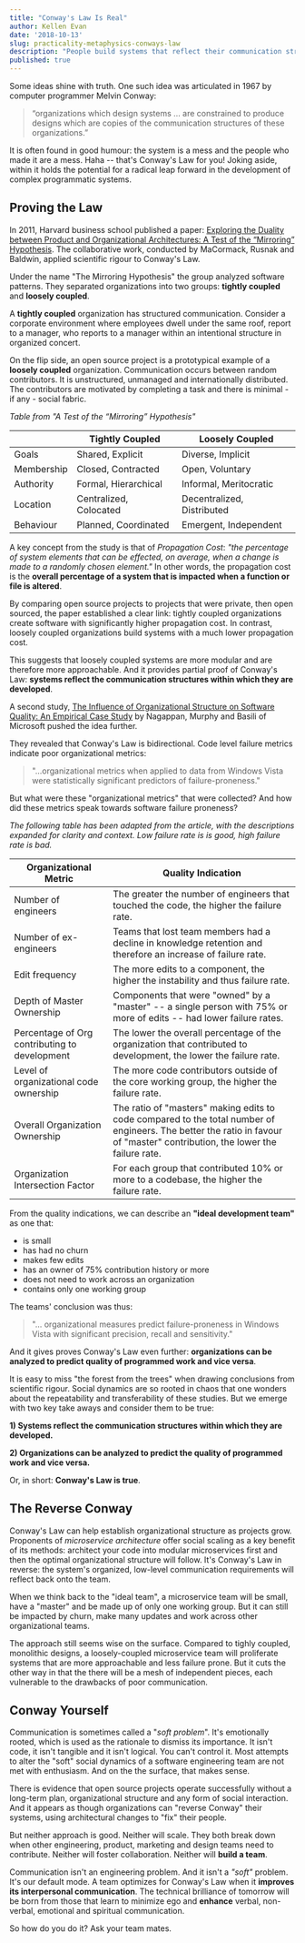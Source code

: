 ```yaml
---
title: "Conway's Law Is Real"
author: Kellen Evan
date: '2018-10-13'
slug: practicality-metaphysics-conways-law
description: "People build systems that reflect their communication structures. This is an easy to digest and thoughtful introduction to Conway's Law. Learn how to unlock..."
published: true
---
```


Some ideas shine with truth. One such idea was articulated in 1967 by computer programmer Melvin Conway:

> “organizations which design systems … are constrained to produce designs which are copies of the communication structures of these organizations.”

It is often found in good humour: the system is a mess and the people who made it are a mess. Haha -- that's Conway's Law for you! Joking aside, within it holds the potential for a radical leap forward in the development of complex programmatic systems.

## Proving the Law

In 2011, Harvard business school published a paper: [Exploring the Duality between Product and Organizational Architectures: A Test of the “Mirroring” Hypothesis](https://www.hbs.edu/faculty/Publication%20Files/08-039_1861e507-1dc1-4602-85b8-90d71559d85b.pdf). The collaborative work, conducted by MaCormack, Rusnak and Baldwin, applied scientific rigour to Conway's Law.

Under the name "The Mirroring Hypothesis" the group analyzed software patterns. They separated organizations into two groups: **tightly coupled** and **loosely coupled**.

A **tightly coupled** organization has structured communication. Consider a corporate environment where employees dwell under the same roof, report to a manager, who reports to a manager within an intentional structure in organized concert.

On the flip side, an open source project is a prototypical example of a **loosely coupled** organization. Communication occurs between random contributors. It is unstructured, unmanaged and internationally distributed. The contributors are motivated by completing a task and there is minimal - if any - social fabric.

_Table from "A Test of the “Mirroring” Hypothesis"_

|   | Tightly Coupled   | Loosely Coupled   |
|---|---|---|
|  Goals | Shared, Explicit  | Diverse, Implicit  |
| Membership  |  Closed, Contracted | Open, Voluntary  |
| Authority  |  Formal, Hierarchical  |  Informal, Meritocratic |
|  Location | Centralized, Colocated  | Decentralized, Distributed  |
|  Behaviour | Planned, Coordinated | Emergent, Independent  |

A key concept from the study is that of _Propagation Cost_: _"the percentage of system elements that can be effected, on average, when a change is made to a randomly chosen element."_ In other words, the propagation cost is the **overall percentage of a system that is impacted when a function or file is altered**.

By comparing open source projects to projects that were private, then open sourced, the paper established a clear link: tightly coupled organizations create software with significantly higher propagation cost. In contrast, loosely coupled organizations build systems with a much lower propagation cost.

This suggests that loosely coupled systems are more modular and are therefore more approachable. And it provides partial proof of Conway's Law: **systems reflect the communication structures within which they are developed**.

A second study, [The Influence of Organizational Structure on Software Quality: An Empirical Case Study](https://www.microsoft.com/en-us/research/wp-content/uploads/2016/02/tr-2008-11.pdf) by Nagappan, Murphy and Basili of Microsoft pushed the idea further.

They revealed that Conway's Law is bidirectional. Code level failure metrics indicate poor organizational metrics:

> "...organizational metrics when applied to data from Windows Vista were statistically significant predictors of failure-proneness."

But what were these "organizational metrics" that were collected? And how did these metrics speak towards software failure proneness?

_The following table has been adapted from the article, with the descriptions expanded for clarity and context. Low failure rate is is good, high failure rate is bad._

| Organizational Metric | Quality Indication |
|---|---|
| Number of engineers | The greater the number of engineers that touched the code, the higher the failure rate. |
| Number of ex-engineers | Teams that lost team members had a decline in knowledge retention and therefore an increase of failure rate. |
| Edit frequency | The more edits to a component, the higher the instability and thus failure rate.  |
| Depth of Master Ownership | Components that were "owned" by a "master" -- a single person with 75% or more of edits -- had lower failure rates. |
| Percentage of Org contributing to development | The lower the overall percentage of the organization that contributed to development, the lower the failure rate. |
| Level of organizational code ownership | The more code contributors outside of the core working group, the higher the failure rate. |
| Overall Organization Ownership | The ratio of "masters" making edits to code compared to the total number of engineers. The better the ratio in favour of "master" contribution, the lower the failure rate. |
| Organization Intersection Factor | For each group that contributed 10% or more to a codebase, the higher the failure rate.  |

From the quality indications, we can describe an **"ideal development team"** as one that:

* is small
* has had no churn
* makes few edits
* has an owner of 75% contribution history or more
* does not need to work across an organization
* contains only one working group

The teams' conclusion was thus:

> "... organizational measures predict failure-proneness in Windows Vista with significant precision, recall and sensitivity."

And it gives proves Conway's Law even further: **organizations can be analyzed to predict quality of programmed work and vice versa**.

It is easy to miss "the forest from the trees" when drawing conclusions from scientific rigour. Social dynamics are so rooted in chaos that one wonders about the repeatability and transferability of these studies. But we emerge with two key take aways and consider them to be true:

**1) Systems reflect the communication structures within which they are developed.**

**2) Organizations can be analyzed to predict the quality of programmed work and vice versa.**

Or, in short: **Conway's Law is true**.

## The Reverse Conway

Conway's Law can help establish organizational structure as projects grow. Proponents of _microservice architecture_ offer social scaling as a key benefit of its methods: architect your code into modular microservices first and then the optimal organizational structure will follow. It's Conway's Law in reverse: the system's organized, low-level communication requirements will reflect back onto the team.

When we think back to the "ideal team", a microservice team will be small, have a "master" and be made up of only one working group. But it can still be impacted by churn, make many updates and work across other organizational teams.  

The approach still seems wise on the surface. Compared to tighly coupled, monolithic designs, a loosely-coupled microservice team will proliferate systems that are more approachable and less failure prone. But it cuts the other way in that the there will be a mesh of independent pieces, each vulnerable to the drawbacks of poor communication.

## Conway Yourself

Communication is sometimes called a "_soft problem_". It's emotionally rooted, which is used as the rationale to dismiss its importance. It isn't code, it isn't tangible and it isn't logical. You can't control it. Most attempts to alter the "soft" social dynamics of a software engineering team are not met with enthusiasm. And on the the surface, that makes sense.

There is evidence that open source projects operate successfully without a long-term plan, organizational structure and any form of social interaction. And it appears as though organizations can "reverse Conway" their systems, using architectural changes to "fix" their people.

But neither approach is good. Neither will scale. They both break down when other engineering, product, marketing and design teams need to contribute. Neither will foster collaboration. Neither will **build a team**.

Communication isn't an engineering problem. And it isn't a _"soft"_ problem. It's our default mode. A team optimizes for Conway's Law when it **improves its interpersonal communication**. The technical brilliance of tomorrow will be born from those that learn to minimize ego and **enhance** verbal, non-verbal, emotional and spiritual communication.

So how do you do it? Ask your team mates.

